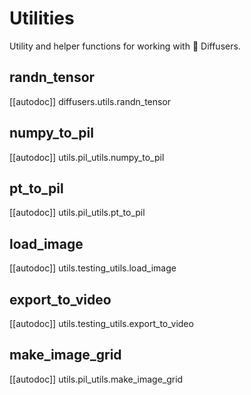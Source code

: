 # Utilities

Utility and helper functions for working with 🤗 Diffusers.

## randn_tensor

[[autodoc]] diffusers.utils.randn_tensor

## numpy_to_pil

[[autodoc]] utils.pil_utils.numpy_to_pil

## pt_to_pil

[[autodoc]] utils.pil_utils.pt_to_pil

## load_image

[[autodoc]] utils.testing_utils.load_image

## export_to_video

[[autodoc]] utils.testing_utils.export_to_video

## make_image_grid

[[autodoc]] utils.pil_utils.make_image_grid